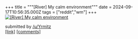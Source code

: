 +++
title = """[River] My calm environment"""
date = 2024-09-17T10:56:35.000Z
tags = ["reddit","wm"]
+++
[![[River] My calm environment](https://preview.redd.it/vjmy6b7rocpd1.png?width=640&crop=smart&auto=webp&s=28cd2d93c6945d0072bc7c18e222a4484286d534 "[River] My calm environment")](https://www.reddit.com/r/unixporn/comments/1fiw2r4/river_my_calm_environment/)

submitted by [/u/Yrmitz](https://www.reddit.com/user/Yrmitz)  
[\[link\]](https://i.redd.it/vjmy6b7rocpd1.png) [\[comments\]](https://www.reddit.com/r/unixporn/comments/1fiw2r4/river_my_calm_environment/)
